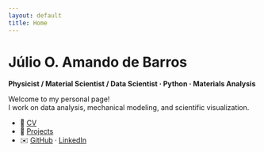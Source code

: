 ```yaml
---
layout: default
title: Home
---
```


# Júlio O. Amando de Barros
**Physicist / Material Scientist / Data Scientist · Python · Materials Analysis**

Welcome to my personal page!  
I work on data analysis, mechanical modeling, and scientific visualization.

- 📄 [CV](CV.pdf)
- 💼 [Projects](projects.md)
- ✉️ [GitHub](https://github.com/juliobarros-BR) · [LinkedIn](https://www.linkedin.com/in/julio-o-amando-de-barros-a80861129/)
